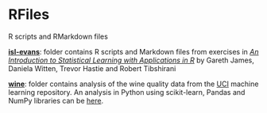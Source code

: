 # RFiles
R scripts and RMarkdown files

[**isl-evans**](https://github.com/sunnykan/RFiles/tree/master/isl-evans]):
folder contains R scripts and Markdown files from exercises in [_An Introduction to Statistical Learning with 
Applications in R_](https://www.statlearning.com/) by Gareth James, Daniela Witten, Trevor Hastie and Robert Tibshirani

[**wine**](https://github.com/sunnykan/RFiles/tree/master/wine):
folder contains analysis of the wine quality data from the [UCI](https://archive.ics.uci.edu/ml/datasets/Wine+Quality) machine learning repository. An analysis in Python using scikit-learn, Pandas and NumPy libraries can be [here](https://nbviewer.jupyter.org/github/sunnykan/pythonFiles/blob/master/misc/wine/wine-v4.ipynb).
